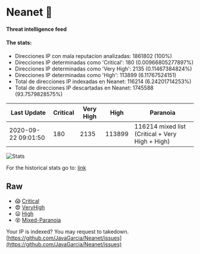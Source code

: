 # Neanet :hocho:
#### Threat intelligence feed
#### The stats:

- Direcciones IP con mala reputacion analizadas: 1861802 (100%)
- Direcciones IP determinadas como 'Critical':  180 (0.00966805277897%)
- Direcciones IP determinadas como 'Very High':  2135 (0.11467384824%)
- Direcciones IP determinadas como 'High':  113899 (6.11767524151)
- Total de direcciones IP indexadas en Neanet:  116214 (6.24201714253%)
- Total de direcciones IP descartadas en Neanet:  1745588 (93.7579828575%)

| Last Update | Critical | Very High | High | Paranoia |
| --- | --- | --- | --- | --- |
| 2020-09-22 09:01:50 | 180 | 2135 | 113899 | 116214 mixed list (Critical + Very High + High)|

![Stats](https://docs.google.com/spreadsheets/d/e/2PACX-1vSnaNMIXVabIpDJjufMlzH7poXnshF3mgd8Is1g9ytUEzVsP5my4Trn8f-xkoLLQ38xpL3HtmUexLo6/pubchart?oid=501124687&format=image)

For the historical stats go to: [link](/stats.csv)
## Raw
- :scream: [Critical](https://raw.githubusercontent.com/JavaGarcia/Neanet/master/blacklists/neanet_critical.txt)
- :fearful: [VeryHigh](https://raw.githubusercontent.com/JavaGarcia/Neanet/master/blacklists/neanet_veryHigh.txtt)
- :frowning: [High](https://raw.githubusercontent.com/JavaGarcia/Neanet/master/blacklists/neanet_high.txt)
- :dizzy_face: [Mixed-Paranoia](https://raw.githubusercontent.com/JavaGarcia/Neanet/master/blacklists/neanet_all.txt)


Your IP is indexed? You may request to takedown. [https://github.com/JavaGarcia/Neanet/issues](https://github.com/JavaGarcia/Neanet/issues)





















































































































































































































































































































































































































































































































































































































































































































































































































































































































































































